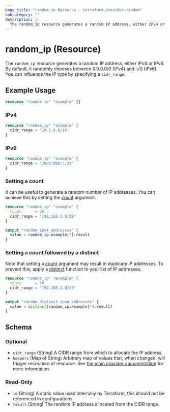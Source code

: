 ```yaml
---
page_title: "random_ip Resource - terraform-provider-random"
subcategory: ""
description: |-
  The random_ip resource generates a random IP address, either IPv4 or IPv6. By default, it randomly chooses between 0.0.0.0/0 (IPv4) and ::/0 (IPv6). You can influence the IP type by specifying a cidr_range.
---
```


# random_ip (Resource)

The `random_ip` resource generates a random IP address, either IPv4 or IPv6. By default, it randomly chooses between 0.0.0.0/0 (IPv4) and ::/0 (IPv6). You can influence the IP type by specifying a `cidr_range`.

## Example Usage

```terraform
resource "random_ip" "example" {}
```

### IPv4

```terraform
resource "random_ip" "example" {
  cidr_range = "10.1.0.0/16"
}
```

### IPv6

```terraform
resource "random_ip" "example" {
  cidr_range = "2001:db8::/32"
}
```

### Setting a count

It can be useful to generate a random number of IP addresses. You can achieve this by setting the [count](https://developer.hashicorp.com/terraform/language/meta-arguments/count) argument.

```terraform
resource "random_ip" "example" {
  count      = 20
  cidr_range = "192.168.1.0/28"
}

output "random_ipv4_addresses" {
  value = random_ip.example[*].result
}
```

### Setting a count followed by a distinct

Note that setting a [count](https://developer.hashicorp.com/terraform/language/meta-arguments/count) argument may result in duplicate IP addresses. 
To prevent this, apply a [distinct](https://developer.hashicorp.com/terraform/language/functions/distinct) function to your list of IP addresses.

```terraform
resource "random_ip" "example" {
  count      = 50
  cidr_range = "192.168.1.0/28"
}

output "random_distinct_ipv4_addresses" {
  value = distinct(random_ip.example[*].result)
}
```

<!-- schema generated by tfplugindocs -->
## Schema

### Optional

- `cidr_range` (String) A CIDR range from which to allocate the IP address.
- `keepers` (Map of String) Arbitrary map of values that, when changed, will trigger recreation of resource. See [the main provider documentation](../index.html) for more information.

### Read-Only

- `id` (String) A static value used internally by Terraform, this should not be referenced in configurations.
- `result` (String) The random IP address allocated from the CIDR range.
